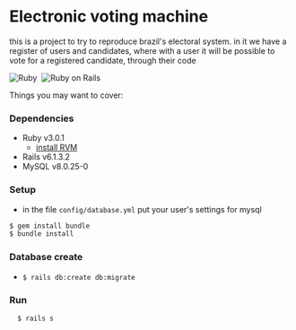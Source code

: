 # Electronic voting machine

this is a project to try to reproduce brazil's electoral system. in it we have a register of users and candidates, where with a user it will be possible to vote for a registered candidate, through their code

![Ruby](https://img.shields.io/badge/Ruby-CC342D?style=for-the-badge&logo=ruby&logoColor=white)&nbsp;
![Ruby on Rails](https://img.shields.io/badge/Ruby_on_Rails-CC0000?style=for-the-badge&logo=ruby-on-rails&logoColor=white)&nbsp;

Things you may want to cover:

### Dependencies
   - Ruby v3.0.1
     - [install RVM](https://rvm.io/)
   - Rails v6.1.3.2
   - MySQL v8.0.25-0

### Setup
   - in the file ``config/database.yml`` put your user's settings for mysql
```bash
$ gem install bundle
$ bundle install
```

### Database create
   - `$ rails db:create db:migrate`

### Run
```
  $ rails s
```
